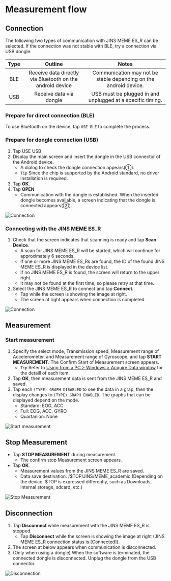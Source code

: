 # Measurement flow<Badge type="danger" text="Academic" />

## Connection

The following two types of communication with JINS MEME ES_R can be selected. If the connection was not stable with BLE, try a connection via USB dongle.

| Type | Outline | Notes |
|:---:|:---:|:---:|
| BLE | Receive data directly via Bluetooth on the android device | Communication may not be stable depending on the android device.|
| USB | Receive data via dongle | USB must be plugged in and unplugged at a specific timing.|

### Prepare for direct connection (BLE)

To use Bluetooth on the device, tap `USE BLE` to complete the process.

### Prepare for dongle connection (USB)

1. Tap USE USB
2. Display the main screen and insert the dongle in the USB connector of the Android device.  
    - A dialog to check the dongle connection appears(①).
    - `Tip`	Since the chip is supported by the Android standard, no driver installation is required.
3.  Tap **OK**.
4.  Tap **OPEN**  
    - Communication with the dongle is established. When the inserted dongle becomes available, a screen indicating that the dongle is connected appears(②).

![Connection](/images/android_setting1.png)

### Connecting with the JINS MEME ES_R

1. Check that the screen indicates that scanning is ready and tap **Scan Device**.  
    - A scan for JINS MEME ES_R will be started, which will continue for approximately 6 seconds.  
    - If one or more JINS MEME ES_Rs are found, the ID of the found JINS MEME ES_R is displayed in the device list.  
    - If no JINS MEME ES_R is found, the screen will return to the upper right.
    - It may not be found at the first time, so please retry at that time.
2. Select the JINS MEME ES_R to connect and tap **Connect**.  
    - Tap while the screen is showing the image at right.
    - The screen at right appears when connection is completed.

![Connection](/images/android_setting2.png)


## Measurement

### Start measurement

1. Specify the select mode, Transmission speed, Measurement range of Accelerometer, and Measurement range of Gyroscope, and tap **START MEASUREMENT**. The Confirm Start of Measurement screen appears.
    - `Tip` Refer to [Using from a PC > Windows > Acquire Data window](../with-pc/windows.html) for the detaill of each item.
2. Tap **OK**, then measurement data is sent from the JINS MEME ES_R and saved.
3. Tap each `(TYPE) GRAPH DISABLED` to see the data in a grap, then the display changes to `(TYPE) GRAPH ENABLED`. The graphs that can be displayed depend on the mode.
    - Standard: EOG, ACC
    - Full: EOG, ACC, GYRO
    - Quartanion: None

![Start measurement](/images/android_setting3.png)

## Stop Measurement

- Tap **STOP MEASUREMENT** during measurement.
    - The confirm stop Measurement screen appears.
- Tap **OK**.
    - Measurement values from the JINS MEME ES_R are saved.
    - Data save destination: /$TOP/JINS/MEME_academic (Depending on the device, $TOP is expressed differently, such as Downloads, internal storage, sdcard, etc.)

![Stop Measurement](/images/android_setting4.png)


## Disconnection

1. Tap **Disconnect** while measurement with the JINS MEME ES_R is stopped.  
    - Tap **Disconnect** while the screen is showing the image at right (JINS MEME ES_R connection status is [Connected]).
2. The screen at below appears when communication is disconnected.
3. (Only when using a dongle) When the software is terminated, the connected dongle is disconnected. Unplug the dongle from the USB connector.

![Disconnection](/images/android_setting5.png)
